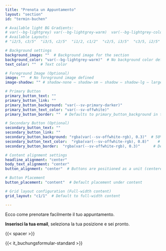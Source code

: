 ```yaml
---
title: "Prenota un Appuntamento"
layout: "section"
id: "termin-buchen"

# Available light BG Gradients: 
# var(--bg-lightgrey) var(--bg-lightgrey-warm)  var(--bg-lightgrey-cold)  var(--bg-white-gradient)
# Available Layouts: 
# "i2/5, c3/5"  "i3/5, c2/5"  "i1/2, c1/2"  "c2/5, i3/5"  "c3/5, i2/5"  "c1/2, i1/2"  "c1/1"

# Background settings
background_image: ""  # Background image for the section
background_color: "var(--bg-lightgrey-warm)"  # No background color defined
text_color: ""  # Text color

# Foreground Image (Optional)
image: ""  # No foreground image defined
image-shadow: "" # shadow-none – shadow-sm – shadow – shadow-lg – large shadow 

# Primary Button
primary_button_text: ""
primary_button_link: ""
primary_button_background: "var(--sv-primary-darker)"
primary_button_text_color: "var(--sv-offwhite)"
primary_button_border: ""  # Defaults to primary_button_background in the partial

# Secondary Button (Optional)
secondary_button_text: ""
secondary_button_link: ""
secondary_button_background: "rgba(var(--sv-offwhite-rgb), 0.3)"  # 50% transparent off-white
secondary_button_text_color:  "rgba(var(--sv-offwhite-rgb), 0.8)"    # Defaults to `primary_button_background` if left empty
secondary_button_border:  "rgba(var(--sv-offwhite-rgb), 0.3)"      # Defaults to `primary_button_text_color` if left empty (inverted colors)

# Content alignment settings
headline_alignment: "center"
body_text_alignment: "center"
button_alignment: "center"  # Buttons are positioned as a unit (centered by default)

# Button Placement
button_placement: "content"  # Default placement under content

# Grid layout configuration (Full-width content)
grid_layout: "c1/1"  # Default to full-width content

---
```


Ecco come prenotare facilmente il tuo appuntamento.  

**Inserisci la tua email**, seleziona la tua posizione e sei pronto.

{{< spacer >}}   
        
{{< it_buchungsformular-standard >}}

